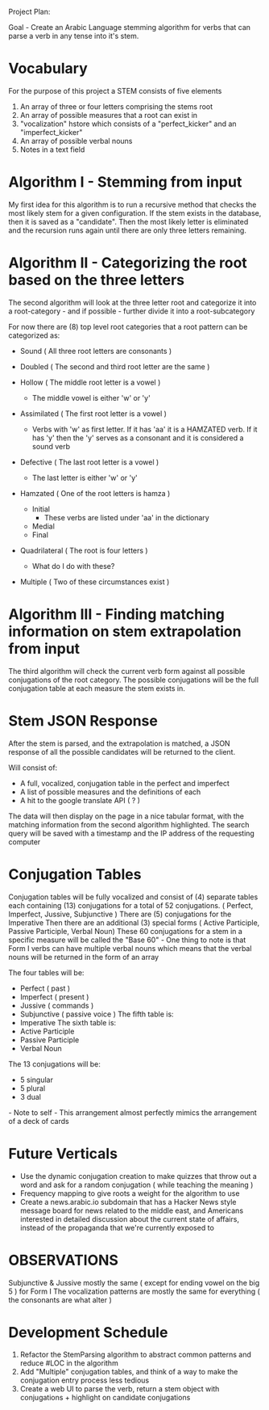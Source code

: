 Project Plan:

Goal - Create an Arabic Language stemming algorithm for verbs that can parse a verb in any tense into it's stem.

Vocabulary
==========

For the purpose of this project a STEM consists of five elements
1. An array of three or four letters comprising the stems root
2. An array of possible measures that a root can exist in
3. "vocalization" hstore which consists of a "perfect_kicker" and an "imperfect_kicker"
4. An array of possible verbal nouns
5. Notes in a text field

Algorithm I - Stemming from input
=================================

My first idea for this algorithm is to run a recursive method that checks the most likely stem for a given configuration. If the stem exists in the database, then it is saved as a "candidate". Then the most likely letter is eliminated and the recursion runs again until there are only three letters remaining.

Algorithm II - Categorizing the root based on the three letters
===============================================================

The second algorithm will look at the three letter root and categorize it into a root-category - and if possible - further divide it into a root-subcategory

For now there are (8) top level root categories that a root pattern can be categorized as:

* Sound ( All three root letters are consonants )

* Doubled ( The second and third root letter are the same )

* Hollow ( The middle root letter is a vowel )
  - The middle vowel is either 'w' or 'y'

* Assimilated ( The first root letter is a vowel )
  - Verbs with 'w' as first letter. If it has 'aa' it is a HAMZATED verb. If it has 'y' then the 'y' serves as a consonant and it is considered a sound verb

* Defective ( The last root letter is a vowel )
  - The last letter is either 'w' or 'y'

* Hamzated ( One of the root letters is hamza )
  * Initial
    - These verbs are listed under 'aa' in the dictionary
  * Medial
  * Final

* Quadrilateral ( The root is four letters )
  - What do I do with these?

* Multiple ( Two of these circumstances exist )

Algorithm III - Finding matching information on stem extrapolation from input
============================================================================

The third algorithm will check the current verb form against all possible conjugations of the root category. The possible conjugations will be the full conjugation table at each measure the stem exists in.

Stem JSON Response
==================

After the stem is parsed, and the extrapolation is matched, a JSON response of all the possible candidates will be returned to the client.

Will consist of:
  * A full, vocalized, conjugation table in the perfect and imperfect
  * A list of possible measures and the definitions of each
  * A hit to the google translate API ( ? )

The data will then display on the page in a nice tabular format, with the matching information from the second algorithm highlighted. The search query will be saved with a timestamp and the IP address of the requesting computer

Conjugation Tables
==================

Conjugation tables will be fully vocalized and consist of (4) separate tables each containing (13) conjugations for a total of 52 conjugations. ( Perfect, Imperfect, Jussive, Subjunctive )
There are (5) conjugations for the Imperative
Then there are an additional (3) special forms ( Active Participle, Passive Participle, Verbal Noun)
These 60 conjugations for a stem in a specific measure will be called the "Base 60"
*-* One thing to note is that Form I verbs can have multiple verbal nouns which means that the verbal nouns will be returned in the form of an array

The four tables will be:
  * Perfect ( past )
  * Imperfect ( present )
  * Jussive ( commands )
  * Subjunctive ( passive voice )
The fifth table is:
  * Imperative
The sixth table is:
  * Active Participle
  * Passive Participle
  * Verbal Noun

The 13 conjugations will be:
  * 5 singular
  * 5 plural
  * 3 dual

*-* Note to self *-*
This arrangement almost perfectly mimics the arrangement of a deck of cards

Future Verticals
================
* Use the dynamic conjugation creation to make quizzes that throw out a word and ask for a random conjugation ( while teaching the meaning )
* Frequency mapping to give roots a weight for the algorithm to use
* Create a news.arabic.io subdomain that has a Hacker News style message board for news related to the middle east, and Americans interested in detailed discussion about the current state of affairs, instead of the propaganda that we're currently exposed to

OBSERVATIONS
============
Subjunctive & Jussive mostly the same ( except for ending vowel on the big 5 ) for Form I
The vocalization patterns are mostly the same for everything ( the consonants are what alter )

Development Schedule
====================
1. Refactor the StemParsing algorithm to abstract common patterns and reduce #LOC in the algorithm
2. Add "Multiple" conjugation tables, and think of a way to make the conjugation entry process less tedious
3. Create a web UI to parse the verb, return a stem object with conjugations + highlight on candidate conjugations
